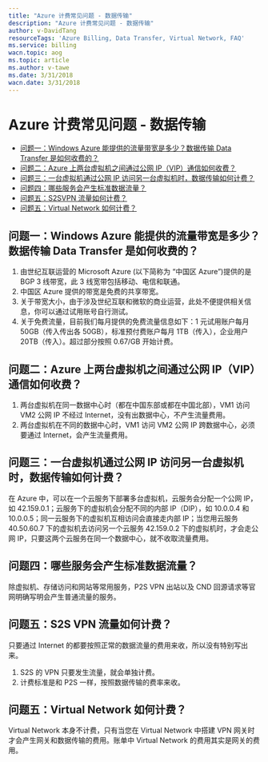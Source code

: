 ```yaml
---
title: "Azure 计费常见问题 - 数据传输"
description: "Azure 计费常见问题 - 数据传输"
author: v-DavidTang
resourceTags: 'Azure Billing, Data Transfer, Virtual Network, FAQ'
ms.service: billing
wacn.topic: aog
ms.topic: article
ms.author: v-tawe
ms.date: 3/31/2018
wacn.date: 3/31/2018
---
```


# Azure 计费常见问题 - 数据传输

- [问题一：Windows Azure 能提供的流量带宽是多少？数据传输 Data Transfer 是如何收费的？](#section1)
- [问题二：Azure 上两台虚拟机之间通过公网 IP（VIP）通信如何收费？](#section2)
- [问题三：一台虚拟机通过公网 IP 访问另一台虚拟机时，数据传输如何计费？](#section3)
- [问题四：哪些服务会产生标准数据流量？](#section4)
- [问题五：S2SVPN 流量如何计费？](#section5)
- [问题五：Virtual Network 如何计费？](#section6)


## <a id="section1"></a>问题一：Windows Azure 能提供的流量带宽是多少？数据传输 Data Transfer 是如何收费的？

1. 由世纪互联运营的 Microsoft Azure (以下简称为 “中国区 Azure”)提供的是 BGP 3 线带宽，此 3 线宽带包括移动、电信和联通。
2. 中国区 Azure 提供的带宽是免费的共享带宽。
3. 关于带宽大小，由于涉及世纪互联和微软的商业运营，此处不便提供相关信息，你可以通过试用账号自行测试。
4. 关于免费流量，目前我们每月提供的免费流量信息如下：1 元试用账户每月 50GB（传入传出各 50GB），标准预付费账户每月 1TB（传入），企业用户 20TB（传入）。超过部分按照 0.67/GB 开始计费。

## <a id="section2"></a>问题二：Azure 上两台虚拟机之间通过公网 IP（VIP）通信如何收费？

1. 两台虚拟机在同一数据中心时（都在中国东部或都在中国北部），VM1 访问 VM2 公网 IP 不经过 Internet，没有出数据中心，不产生流量费用。
2. 两台虚拟机在不同的数据中心时，VM1 访问 VM2 公网 IP 跨数据中心，必须要通过 Internet，会产生流量费用。

## <a id="section3"></a>问题三：一台虚拟机通过公网 IP 访问另一台虚拟机时，数据传输如何计费？

在 Azure 中，可以在一个云服务下部署多台虚拟机，云服务会分配一个公网 IP，如 42.159.0.1；云服务下的虚拟机会分配不同的内部 IP（DIP），如 10.0.0.4 和 10.0.0.5；同一云服务下的虚拟机互相访问会直接走内部 IP；当您用云服务 40.50.60.7 下的虚拟机去访问另一个云服务 42.159.0.2 下的虚拟机时，才会走公网 IP，只要这两个云服务在同一个数据中心，就不收取流量费用。

## <a id="section4"></a>问题四：哪些服务会产生标准数据流量？

除虚拟机、存储访问和网站等常用服务，P2S VPN 出站以及 CND 回源请求等官网明确写明会产生普通流量的服务。

## <a id="section5"></a>问题五：S2S VPN 流量如何计费？

只要通过 Internet 的都要按照正常的数据流量的费用来收，所以没有特别写出来。
1. S2S 的 VPN 只要发生流量，就会单独计费。
2. 计费标准是和 P2S 一样，按照数据传输的费率来收。

## <a id="section6"></a>问题五：Virtual Network 如何计费？

Virtual Network 本身不计费，只有当您在 Virtual Network 中搭建 VPN 网关时才会产生网关和数据传输的费用。账单中 Virtual Network 的费用其实是网关的费用。